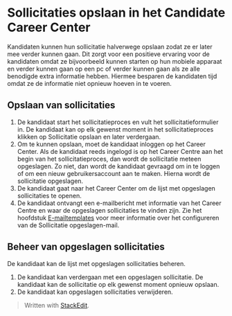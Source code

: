 # Sollicitaties opslaan in het Candidate Career Center

Kandidaten kunnen hun sollicitatie halverwege opslaan zodat ze er later mee verder kunnen gaan. Dit zorgt voor een positieve ervaring voor de kandidaten omdat ze bijvoorbeeld kunnen starten op hun mobiele apparaat en verder kunnen gaan op een pc of verder kunnen gaan als ze alle benodigde extra informatie hebben. Hiermee besparen de kandidaten tijd omdat ze de informatie niet opnieuw hoeven in te voeren.

## Opslaan van sollicitaties

1.  De kandidaat start het sollicitatieproces en vult het sollicitatieformulier in. De kandidaat kan op elk gewenst moment in het sollicitatieproces klikken op  Sollicitatie opslaan en later verdergaan.
2.  Om te kunnen opslaan, moet de kandidaat inloggen op het Career Center. Als de kandidaat reeds ingelogd is op het Career Centre aan het begin van het sollicitatieproces, dan wordt de sollicitatie meteen opgeslagen. Zo niet, dan wordt de kandidaat gevraagd om in te loggen of om een nieuw gebruikersaccount aan te maken. Hierna wordt de sollicitatie opgeslagen.
3.  De kandidaat gaat naar het Career Center om de lijst met opgeslagen sollicitaties te openen.
4.  De kandidaat ontvangt een e-mailbericht met informatie van het Career Centre en waar de opgeslagen sollicitaties te vinden zijn. Zie het hoofdstuk  [E-mailtemplates](response_emails.htm)  voor meer informatie over het configureren van de Sollicitatie opgeslagen-mail.

## Beheer van opgeslagen sollicitaties

De kandidaat kan de lijst met opgeslagen sollicitaties beheren.

1.  De kandidaat kan verdergaan met een opgeslagen sollicitatie. De kandidaat kan de sollicitatie op elk gewenst moment opnieuw opslaan.
2.  De kandidaat kan opgeslagen sollicitaties verwijderen.


> Written with [StackEdit](https://stackedit.io/).
<!--stackedit_data:
eyJoaXN0b3J5IjpbLTQ3MzQxMTY2MF19
-->